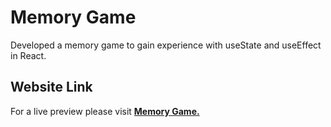# Memory Game

Developed a memory game to gain experience with useState and useEffect in React.

## Website Link 
For a live preview please visit [__Memory Game.__](https://memorygame2806.netlify.app/)
